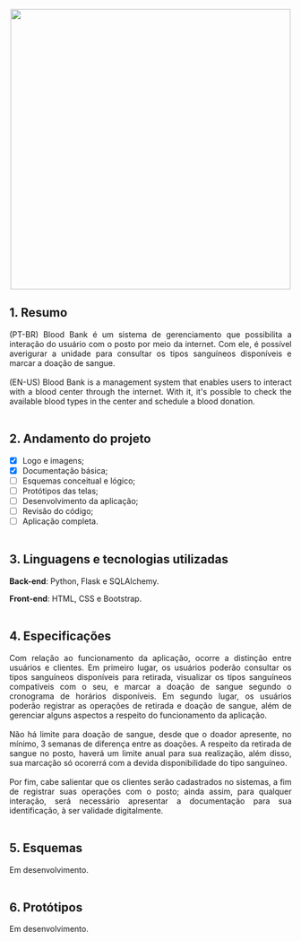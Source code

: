 <p align="center">
  <img src="https://user-images.githubusercontent.com/110633725/224203587-262e4129-07c2-49bc-b175-de9843b11491.png" width="500" height="auto">
</p>


## 1. Resumo
<div align="justify">
  (PT-BR) Blood Bank é um sistema de gerenciamento que possibilita a interação do usuário com o posto por meio da internet. Com ele, é possível averigurar 
  a unidade para consultar os tipos sanguíneos disponíveis e marcar a doação de sangue.
  <br><br>
  (EN-US) Blood Bank is a management system that enables users to interact with a blood center through the internet. With it, it's possible to check 
  the available blood types in the center and schedule a blood donation.
</div>
<br>

## 2. Andamento do projeto
- [x] Logo e imagens;
- [x] Documentação básica;
- [ ] Esquemas conceitual e lógico;
- [ ] Protótipos das telas;
- [ ] Desenvolvimento da aplicação;
- [ ] Revisão do código;
- [ ] Aplicação completa.
<br><br>
## 3. Linguagens e tecnologias utilizadas
**Back-end**: Python, Flask e SQLAlchemy.

**Front-end**: HTML, CSS e Bootstrap.
<br><br>

## 4. Especificações
<div align="justify">
  Com relação ao funcionamento da aplicação, ocorre a distinção entre usuários e clientes. Em primeiro lugar, os usuários poderão consultar os tipos 
  sanguíneos disponíveis para retirada, visualizar os tipos sanguíneos compatíveis com o seu, e marcar a doação de sangue segundo o cronograma de horários 
  disponíveis. Em segundo lugar, os usuários poderão registrar as operações de retirada e doação de sangue, além de gerenciar alguns aspectos a respeito 
  do funcionamento da aplicação. 
  <br><br>
  Não há limite para doação de sangue, desde que o doador apresente, no mínimo, 3 semanas de diferença entre as doações. A respeito da retirada de sangue
  no posto, haverá um limite anual para sua realização, além disso, sua marcação só ocorerrá com a devida disponibilidade do tipo sanguíneo.
  <br><br>
  Por fim, cabe salientar que os clientes serão cadastrados no sistemas, a fim de registrar suas operações com o posto; ainda assim, para qualquer interação,
  será necessário apresentar a documentação para sua identificação, à ser validade digitalmente.
</div>
<br>

## 5. Esquemas
Em desenvolvimento.
<br><br>

## 6. Protótipos
Em desenvolvimento.
